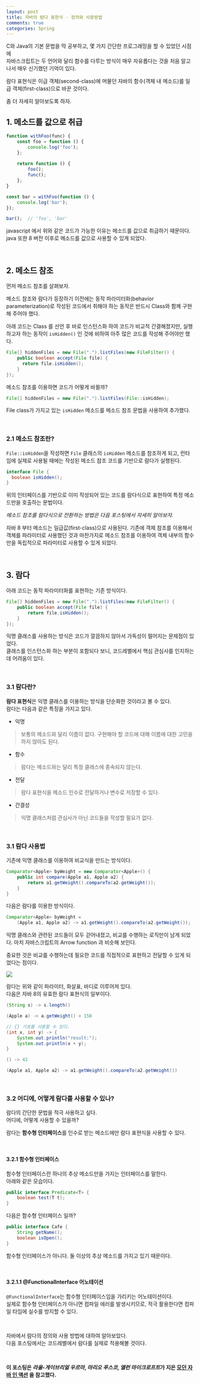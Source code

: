 ```yaml
---
layout: post
title: 자바의 람다 표현식 - 정의와 사용방법
comments: true
categories: Spring
---
```


C와 Java의 기본 문법을 막 공부하고, 몇 가지 간단한 프로그래밍을 할 수 있었던 시점에<br/>
자바스크립트는 두 언어와 달리 함수를 다루는 방식이 매우 자유롭다는 것을 처음 알고나서 매우 신기했던 기억이 있다.<br/>

람다 표현식은 이급 객체(second-class)에 머물던 자바의 함수(객체 내 메소드)를 일급 객체(first-class)으로 바꾼 것이다.<br/>

좀 더 자세히 알아보도록 하자.

## 1. 메소드를 값으로 취급

```javascript
function withFoo(func) {
    const foo = function () {
        console.log('foo');
    };
    
    return function () {
        foo();
        func();
    };
}

const bar = withFoo(function () {
    console.log('bar');
}); 

bar();  // 'foo', 'bar'
```

javascript 에서 위와 같은 코드가 가능한 이유는 메소드를 값으로 취급하기 때문이다.<br/>
java 또한 8 버전 이후로 메소드를 값으로 사용할 수 있게 되었다.

<br/>

## 2. 메소드 참조

먼저 메소드 참조를 살펴보자.

메소드 참조와 람다가 등장하기 이전에는 동작 파라미터화(behavior parameterization)로 작성된 코드에서 취해야 하는 동작은 반드시 Class와 함께 구현해 주어야 했다.

아래 코드는 Class 를 선언 후 바로 인스턴스화 하여 코드가 비교적 간결해졌지만, 실행하고자 하는 동작이 `isHidden()` 인 것에 비하여 아주 많은 코드를 작성해 주어야만 했다.

```java
File[] hiddenFiles = new File(".").listFiles(new FileFilter() {
    public boolean accept(File file) {
      return file.isHidden();
    }
});
```

메소드 참조를 이용하면 코드가 어떻게 바뀔까?

```java
File[] hiddenFiles = new File(".").listFiles(File::isHidden);
```

File class가 가지고 있는 `isHidden` 메소드를 메소드 참조 문법을 사용하여 추가했다.

<br/>

### 2.1 메소드 참조란?

`File::isHidden`을 작성하면 `File` 클래스의 `isHidden` 메소드를 참조하게 되고,
런타임에 실제로 사용될 때에는 작성된 메소드 참조 코드를 기반으로 람다가 실행된다.

```java
interface File {
  boolean isHidden();
}
```

위의 인터페이스를 기반으로 이미 작성되어 있는 코드를 람다식으로 표현하여 특정 메소드만을 호출하는 문법이다.

*메소드 참조를 람다식으로 전환하는 방법은 다음 포스팅에서 자세히 알아보자.*

자바 8 부터 메소드는 일급값(first-class)으로 사용된다. 기존에 객체 참조를 이용해서 객체를 파라미터로 사용했던 것과 마찬가지로
메소드 참조를 이용하여 객체 내부의 함수만을 독립적으로 파라미터로 사용할 수 있게 되었다.

<br/>

## 3. 람다

아래 코드는 동작 파라미터화를 표현하는 기존 방식이다.

```java
File[] hiddenFiles = new File(".").listFiles(new FileFilter() {
    public boolean accept(File file) {
        return file.isHidden();
    }
});
```

익명 클래스를 사용하는 방식은 코드가 깔끔하지 않아서 가독성이 떨어지는 문제점이 있었다.<br/>
클래스를 인스턴스화 하는 부분이 포함되다 보니, 코드레벨에서 핵심 관심사를 인지하는데 어려움이 있다.

<br/>

### 3.1 람다란?

**람다 표현식**은 익명 클래스를 이용하는 방식을 단순화한 것이라고 볼 수 있다.<br/>
람다는 다음과 같은 특징을 가지고 있다.

- 익명
> 보통의 메소드와 달리 이름이 없다. 구현해야 할 코드에 대해 이름에 대한 고민을 하지 않아도 된다.

- 함수
> 람다는 메소드와는 달리 특정 클래스에 종속되지 않는다.

- 전달
> 람다 표현식을 메소드 인수로 전달하거나 변수로 저장할 수 있다.

- 간결성
> 익명 클래스처럼 관심사가 아닌 코드들을 작성할 필요가 없다.

<br/>

### 3.1 람다 사용법

기존에 익명 클래스를 이용하여 비교식을 만드는 방식이다.

```java
Comparator<Apple> byWeight = new Comparator<Apple>() {
    public int compare(Apple a1, Apple a2) {
        return a1.getWeight().compareTo(a2.getWeight());
    }
}
```

다음은 람다를 이용한 방식이다.

```java
Comparator<Apple> byWeight =
    (Apple a1, Apple a2) -> a1.getWeight().compareTo(a2.getWeight());
```

익명 클래스와 관련된 코드들이 모두 걷어내졌고, 비교를 수행하는 로직만이 남게 되었다.
마치 자바스크립트의 Arrow function 과 비슷해 보인다. 

중요한 것은 비교를 수행하는데 필요한 코드를 직접적으로 표현하고 전달할 수 있게 되었다는 점이다.

<img src='../img/lambda-1.png'/>

람다는 위와 같이 파라미터, 화살표, 바디로 이루어져 있다. <br/>
다음은 자바 8의 유효한 람다 표현식의 일부이다.

```java
(String s) -> s.length()

(Apple a) -> a.getWeight() > 150

// {} 기호를 사용할 수 있다.
(int x, int y) -> {
    System.out.println("result:");
    System.out.println(x + y);
}

() -> 42

(Apple a1, Apple a2) -> a1.getWeight().compareTo(a2.getWeight())
```

<br/>

### 3.2 어디에, 어떻게 람다를 사용할 수 있나?

람다의 간단한 문법을 적극 사용하고 싶다.<br/>
어디에, 어떻게 사용할 수 있을까?

람다는 **함수형 인터페이스**를 인수로 받는 메소드에만 람다 표현식을 사용할 수 있다.

<br/>

#### 3.2.1 함수형 인터페이스

함수형 인터페이스란 하나의 추상 메소드만을 가지는 인터페이스를 말한다.<br/>
아래와 같은 모습이다.

```java
public interface Predicate<T> {
    boolean test(T t);
}
```


다음은 함수형 인터페이스 일까?

```java
public interface Cafe {
    String getName();
    boolean isOpen();
}
```

함수형 인터페이스가 아니다. 둘 이상의 추상 메소드를 가지고 있기 때문이다.

<br/>

#### 3.2.1.1 @FunctionalInterface 어노테이션

`@FunctionalInterface`는 함수형 인터페이스임을 가리키는 어노테이션이다.<br/>
실제로 함수형 인터페이스가 아니면 컴파일 에러를 발생시키므로, 적극 활용한다면 컴파일 타임에 실수를 방지할 수 있다.

<br/>

자바에서 람다의 정의와 사용 방법에 대하여 알아보았다.<br/>
다음 포스팅에서는 코드레벨에서 람다를 실제로 적용해볼 것이다.

<br/>

**이 포스팅은 *라울-게이브리얼 우르마*, *마리오 푸스코*, *앨런 마이크로프트*가 지은 [모던 자바 인 액션](http://www.kyobobook.co.kr/product/detailViewKor.laf?ejkGb=KOR&mallGb=KOR&barcode=9791162242025) 을 참고했다.**

<br/><br/>
